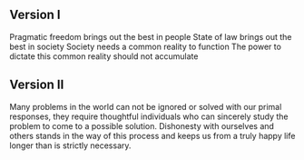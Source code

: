 Version I
---------

Pragmatic freedom brings out the best in people
State of law brings out the best in society
Society needs a common reality to function
The power to dictate this common reality should not accumulate


Version II
----------

Many problems in the world can not be ignored or solved with our primal responses,
they require thoughtful individuals who can sincerely study the problem to come to a possible solution.
Dishonesty with ourselves and others stands in the way of this process
and keeps us from a truly happy life longer than is strictly necessary.

